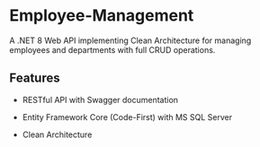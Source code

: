 
# Employee-Management
A .NET 8 Web API implementing Clean Architecture for managing employees and departments with full CRUD operations.

## Features

- RESTful API with Swagger documentation

- Entity Framework Core (Code-First) with MS SQL Server

- Clean Architecture

